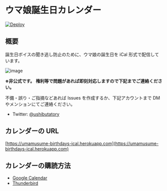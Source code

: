 # ウマ娘誕生日カレンダー

[![Deploy](https://github.com/ushibutatory/umamusume-birthdays/actions/workflows/Deploy.yaml/badge.svg)](https://github.com/ushibutatory/umamusume-birthdays/actions/workflows/Deploy.yaml)

## 概要

誕生日ボイスの聞き逃し防止のために、ウマ娘の誕生日を iCal 形式で配信しています。

![image](https://pbs.twimg.com/media/Ewxhl7tVIAUIEk1?format=jpg&name=medium)

**※非公式です。**
**権利等で問題があれば即刻対応しますので下記までご連絡ください。**

不備・誤り・ご指摘などあれば Issues を作成するか、下記アカウントまで DM やメンションにてご連絡ください。

- Twitter: [@ushibutatory](https://twitter.com/ushibutatory)

## カレンダーの URL

[https://umamusume-birthdays-ical.herokuapp.com](https://umamusume-birthdays-ical.herokuapp.com)

## カレンダーの購読方法

- [Google Calendar](docs/google_calendar)
- [Thunderbird](docs/thunderbird)
